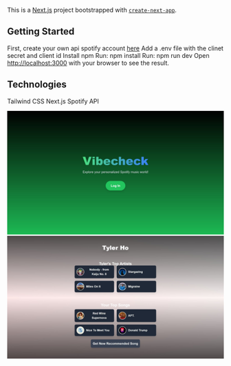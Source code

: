 This is a [Next.js](https://nextjs.org/) project bootstrapped with [`create-next-app`](https://github.com/vercel/next.js/tree/canary/packages/create-next-app).

## Getting Started

First, create your own api spotify account [here](https://developer.spotify.com/documentation/web-api) 
Add a .env file with the clinet secret and client id
Install npm
Run: npm install
Run: npm run dev
Open [http://localhost:3000](http://localhost:3000) with your browser to see the result.

## Technologies
Tailwind CSS
Next.js
Spotify API

![Example photo 1](./public/images/vibecheck1.jpg)
![Example photo 2](./public/images/vibecheck2.jpg)




